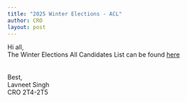 ```yaml
---
title: "2025 Winter Elections - ACL"
author: CRO
layout: post
---
```


Hi all, <br>
The Winter Elections All Candidates List can be found <a href="https://drive.google.com/file/d/10-QG83BFmaGoo7_S8OJWHwu1AK1GAQeb/view?usp=sharing">here</a>  
<br><br>
Best,<br>
Lavneet Singh<br>
CRO 2T4-2T5
